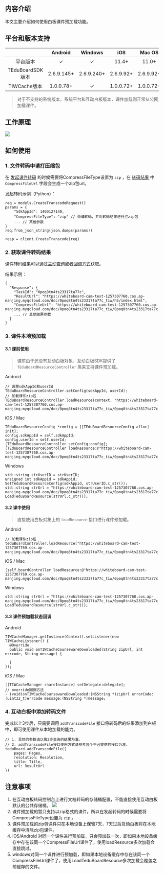 
## 内容介绍

本文主要介绍如何使用白板课件预加载功能。

## 平台和版本支持

| |Android|Windows| iOS |Mac OS| Web |
|:-:|:-:|:-:|:-:|:-:|:-:|
| 平台版本 |✓|✓|11.4+|11.0+|✖|
| TEduBoardSDK版本 | 2.6.9.145+ | 2.6.9.240+ | 2.6.9.92+ | 2.6.9.92+ |✖|
| TIWCache版本 | 1.0.0.78+ | ✓ | 1.0.0.72+ | 1.0.0.72+ |✖|

> 对于不支持的系统版本，系统平台和互动白板版本，课件加载则正常从公网加载课件。

## 工作原理

![](https://qcloudimg.tencent-cloud.cn/raw/7a9bd0940ae4b00d521d2e1be9613bf1.jpg)

## 如何使用

### 1. 文件转码申请打压缩包

在 [发起课件转码](https://cloud.tencent.com/document/product/1137/40060) 的时候需要将CompressFileType设置为 `zip` ，在 [转码结果](https://cloud.tencent.com/document/product/1137/40059) 中 `CompressFileUrl` 字段会生成一个zip包url。

发起转码示例（Python）：
```
req = models.CreateTranscodeRequest()
params = {
    "SdkAppId": 1400127140,
    "CompressFileType": "zip" // 申请转码，并对转码结果进行打zip包
    ... // 其他参数
}
req.from_json_string(json.dumps(params))

resp = client.CreateTranscode(req)

```
### 2. 获取课件转码结果

课件转码结果可以通过[主动查询](https://cloud.tencent.com/document/product/1137/40059)或者[回调方式](https://cloud.tencent.com/document/product/1137/40058)获取。

结果示例：

```
{
  "Response": {
    "TaskId": "0poq8tn4ts23317ta77c",
    "ResultUrl": "https://whiteboard-cam-test-1257307760.cos.ap-nanjing.myqcloud.com/doc/0poq8tn4ts23317ta77c_tiw/h5/index.html",
    "CompressFileUrl": "https://whiteboard-cam-test-1257307760.cos.ap-nanjing.myqcloud.com/doc/0poq8tn4ts23317ta77c_tiw/0poq8tn4ts23317ta77c.zip"
    ... // 其他结果参数
  }
}
```

### 3. 课件本地预加载

#### 3.1 课前使用

> 课前由于还没有互动白板对象，互动白板SDK提供了 `TEduBoardResourceController` 类来支持课件预加载。

Android
```
// 设置sdkAppId和userId
TEduBoardResourceController.setConfig(sdkAppId, userId);
// 加载课件zip包
TEduBoardResourceController.loadResource(context, "https://whiteboard-cam-test-1257307760.cos.ap-nanjing.myqcloud.com/doc/0poq8tn4ts23317ta77c_tiw/0poq8tn4ts23317ta77c.zip");
```

iOS / Mac
```
TEduBoardResourceConfig *config = [[TEduBoardResourceConfig alloc] init];
config.sdkAppId = self.sdkAppId;
config.userId = self.userId;
[TEduBoardResourceController setConfig:config];
[TEduBoardResourceController loadResource:@"https://whiteboard-cam-test-1257307760.cos.ap-nanjing.myqcloud.com/doc/0poq8tn4ts23317ta77c_tiw/0poq8tn4ts23317ta77c.zip"];
```

Windows
```
std::string strUserID = strUserID;
unsigned int sdkAppid = sdkAppid;
SetTeduBoardResourceConfig(sdkAppid, strUserID.c_str());
std::string strUrl = "https://whiteboard-cam-test-1257307760.cos.ap-nanjing.myqcloud.com/doc/0poq8tn4ts23317ta77c_tiw/0poq8tn4ts23317ta77c.zip";
LoadTeduBoardResource(strUrl.c_str());
```

#### 3.2 课中使用

> 直接使用白板对象上的 `loadResource` 接口进行课件预加载。

Android
```
// 加载课件zip包
teduBoardController.loadResource("https://whiteboard-cam-test-1257307760.cos.ap-nanjing.myqcloud.com/doc/0poq8tn4ts23317ta77c_tiw/0poq8tn4ts23317ta77c.zip");
```

iOS / Mac
```
[self.boardController loadResource:@"https://whiteboard-cam-test-1257307760.cos.ap-nanjing.myqcloud.com/doc/0poq8tn4ts23317ta77c_tiw/0poq8tn4ts23317ta77c.zip"];
```

Windows
```
std::string strUrl = "https://whiteboard-cam-test-1257307760.cos.ap-nanjing.myqcloud.com/doc/0poq8tn4ts23317ta77c_tiw/0poq8tn4ts23317ta77c.zip";
LoadTeduBoardResource(strUrl.c_str());
```
#### 3.3 课件预加载状态回调

Android
```
TIWCacheManager.getInstance(Context).setListener(new TIWCacheListener() {
  @Override
  public void onTIWCacheCoursewareDownloaded(String zipUrl, int errcode, String message) {
      
  }
});
```

iOS / Mac
```
[[TIWCacheManager shareInstance] setDelegate:delegate];
// override回调方法
- (void)onTIWCacheCoursewareDownloaded:(NSString *)zipUrl errorCode:(uint32_t)errcode message:(NSString *)message;
```

### 4. 互动白板中添加转码文件

完成以上3步后，只需要调用 `addTranscodeFile` 接口将转码后的结果添加到白板中，即可使用课件从本地加载的能力。

```
// 1. 具体的参数请以第2步查询的结果为准。
// 2. addTranscodeFile接口使用方式请参考各个平台提供的接口为准。
teduBoard.addTranscodeFile({
    pages: Pages,
    resolution: Resolution,
    title: Title,
    url: ResultUrl
})
```

## 注意事项

1. 在互动白板转码控制台上进行文档转码的存储桶配置，不能直接使用互动白板默认的公共存储桶。
![](https://main.qcloudimg.com/raw/aac31bf03a1e5f6523ad083443731d7a.png)
2. 课件预加载的暂只支持以zip格式的课件，所以在发起转码的时候需要将CompressFileType设置为 `zip` 。
3. 课件预加载的zip包课件只在本地设备上保留7天，7天过后互动白板将在本地缓存中清除zip包课件。
4. iOS/Android 对同一个课件进行预加载，只会预加载一次，即如果本地设备缓存中存在该同一个CompressFileUrl课件了，使用loadResource多次加载会直接跳过。
5. windows对同一个课件进行预加载，即如果本地设备缓存中存在该同一个CompressFileUrl课件了，使用LoadTeduBoardResource多次加载会覆盖之前缓存的文件。
